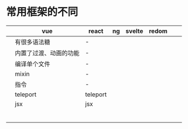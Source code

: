 # 常用框架的不同
||vue|react|ng|svelte|redom|||
|-|-|-|-|-|-|-|-|
||有很多语法糖|-||||||
||内置了过渡、动画的功能|-||||||
||编译单个文件|-||||||
||mixin|-||||||
||指令|-||||||
||teleport|teleport||||||
||jsx|jsx||||||
|||||||||
|||||||||
|||||||||
|||||||||
|||||||||
|||||||||